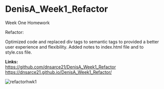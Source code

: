 
# DenisA_Week1_Refactor
Week One Homework

Refactor:

Optimized code and replaced div tags to semantic tags to provided a better user experience and flexibility.
Added notes to index.html file and to style.css file.

<strong>Links:</strong><br>
https://github.com/dnsarce21/DenisA_Week1_Refactor<br>
https://dnsarce21.github.io/DenisA_Week1_Refactor/







![refactorhwk1](https://user-images.githubusercontent.com/84104912/127756404-7e69e78a-21ba-47cb-b94e-be646bf55848.PNG)
